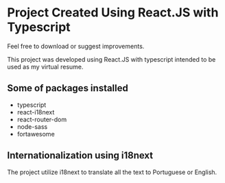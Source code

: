 # Project Created Using React.JS with Typescript

Feel free to download or suggest improvements.

This project was developed using React.JS with typescript intended to be used as my virtual resume.

## Some of packages installed

- typescript
- react-i18next
- react-router-dom
- node-sass
- fortawesome 

## Internationalization using i18next

The project utilize i18next to translate all the text to Portuguese or English.
